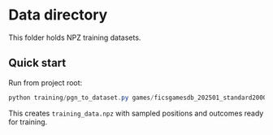 # Data directory
This folder holds NPZ training datasets.

## Quick start
Run from project root:
```powershell
python training/pgn_to_dataset.py games/ficsgamesdb_202501_standard2000_nomovetimes_331935.pgn --out data/training_data.npz --max-games 50000
```

This creates `training_data.npz` with sampled positions and outcomes ready for training.

